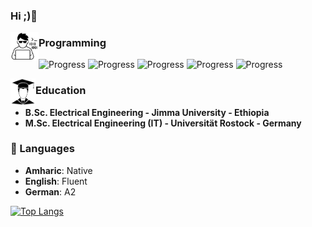 ### Hi ;)👋

<p> <img align="left" alt="Twitter" width="45px" src="programmer.jpg" /><h3>Programming</h2></p>

![Progress](https://progress-bar.dev/0/?title=Python)
![Progress](https://progress-bar.dev/0/?title=Java)
![Progress](https://progress-bar.dev/0/?title=Javascript)
![Progress](https://progress-bar.dev/0/?title=HTML)
![Progress](https://progress-bar.dev/0/?title=CSS)

<p> <img align="left" alt="Twitter" width="40px" src="degree.jpg" /><h3>Education</h2></p>

- **B.Sc. Electrical Engineering - Jimma University - Ethiopia**</li>
- **M.Sc. Electrical Engineering (IT) - Universität Rostock - Germany**</li>


### 💬 Languages

- **Amharic**: Native<br>
- **English**: Fluent<br>
- **German**: A2


<!-- <span>[![GitHub stats](https://github-readme-stats.vercel.app/api?username=BeTKH)](https://github.com/anuraghazra/github-readme-stats)</span>-->
<span>[![Top Langs](https://github-readme-stats.vercel.app/api/top-langs/?username=BeTKH&layout=compact)](https://github.com/anuraghazra/github-readme-stats)</span>


